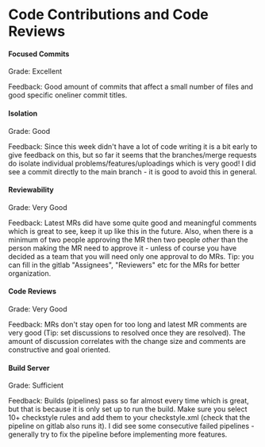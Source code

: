 # Code Contributions and Code Reviews


#### Focused Commits

Grade: Excellent

Feedback: Good amount of commits that affect a small number of files and good specific oneliner commit titles.


#### Isolation

Grade: Good

Feedback: Since this week didn't have a lot of code writing it is a bit early to give feedback on this, but so far it seems that the branches/merge requests do isolate individual problems/features/uploadings which is very good! I did see a commit directly to the main branch - it is good to avoid this in general.


#### Reviewability

Grade: Very Good

Feedback: Latest MRs did have some quite good and meaningful comments which is great to see, keep it up like this in the future.  Also, when there is a minimum of two people approving the MR then two people _other_ than the person making the MR need to approve it - unless of course you have decided as a team that you will need only one approval to do MRs. Tip: you can fill in the gitlab "Assignees", "Reviewers" etc for the MRs for better organization.


#### Code Reviews

Grade: Very Good

Feedback: MRs don't stay open for too long and latest MR comments are very good (Tip: set discussions to resolved once they are resolved). The amount of discussion correlates with the change size and comments are constructive and goal oriented.


#### Build Server

Grade: Sufficient

Feedback: Builds (pipelines) pass so far almost every time which is great, but that is because it is only set up to run the build. Make sure you select 10+ checkstyle rules and add them to your checkstyle.xml (check that the pipeline on gitlab also runs it). I did see some consecutive failed pipelines - generally try to fix the pipeline before implementing more features.
